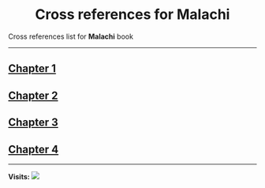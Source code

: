 <div align="center">
  <h1 id="readme">Cross references for <b>Malachi</b></h1>
</div>

Cross references list for **Malachi** book

---

## [Chapter 1](1.md)
## [Chapter 2](2.md)
## [Chapter 3](3.md)
## [Chapter 4](4.md)


---

**Visits:**
![](https://profile-counter.glitch.me/visitCounter_crossrefsChapterList33/count.svg)
